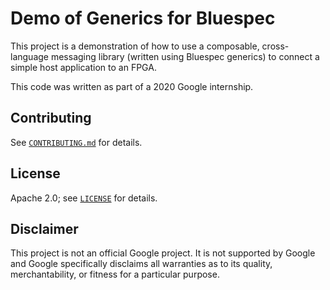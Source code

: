 # Demo of Generics for Bluespec

This project is a demonstration of how to use a composable, cross-language
messaging library (written using Bluespec generics) to connect a simple
host application to an FPGA.

This code was written as part of a 2020 Google internship.

## Contributing

See [`CONTRIBUTING.md`](CONTRIBUTING.md) for details.

## License

Apache 2.0; see [`LICENSE`](LICENSE) for details.

## Disclaimer

This project is not an official Google project. It is not supported by
Google and Google specifically disclaims all warranties as to its quality,
merchantability, or fitness for a particular purpose.
